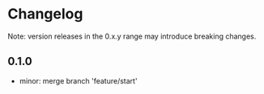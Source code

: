 # Changelog
Note: version releases in the 0.x.y range may introduce breaking changes.

## 0.1.0

- minor: merge branch 'feature/start'

